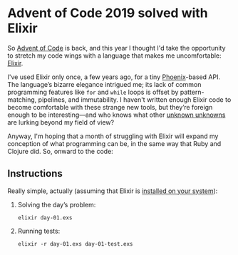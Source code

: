 # Advent of Code 2019 solved with Elixir

So [Advent of Code](https://adventofcode.com/) is back, and this year I thought I'd take the opportunity to stretch my code wings with a language that makes me uncomfortable: [Elixir](https://elixir-lang.org/).

I've used Elixir only once, a few years ago, for a tiny [Phoenix](https://www.phoenixframework.org/)-based API. The language’s bizarre elegance intrigued me; its lack of common programming features like `for` and `while` loops is offset by pattern-matching, pipelines, and immutability. I haven't written enough Elixir code to become comfortable with these strange new tools, but they’re foreign enough to be interesting—and who knows what other [unknown unknowns](https://en.wikipedia.org/wiki/There_are_known_knowns) are lurking beyond my field of view?

Anyway, I'm hoping that a month of struggling with Elixir will expand my conception of what programming can be, in the same way that Ruby and Clojure did. So, onward to the code:

## Instructions

Really simple, actually (assuming that Elixir is [installed on your system](https://elixir-lang.org/install.html)):

1. Solving the day’s problem:

    `elixir day-01.exs`

2. Running tests:

    `elixir -r day-01.exs day-01-test.exs`
